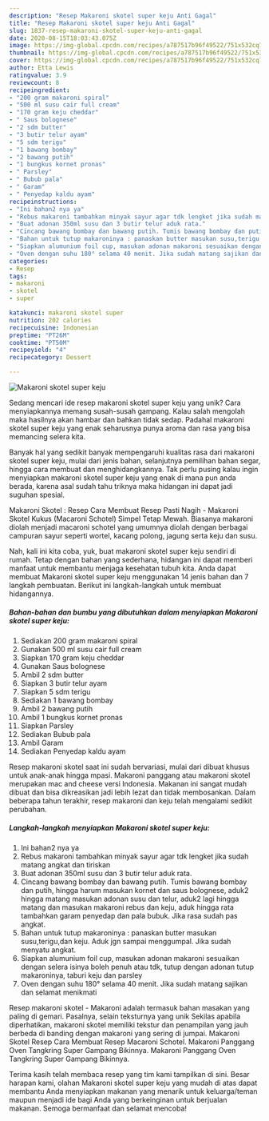 ```yaml
---
description: "Resep Makaroni skotel super keju Anti Gagal"
title: "Resep Makaroni skotel super keju Anti Gagal"
slug: 1837-resep-makaroni-skotel-super-keju-anti-gagal
date: 2020-08-15T18:03:43.075Z
image: https://img-global.cpcdn.com/recipes/a787517b96f49522/751x532cq70/makaroni-skotel-super-keju-foto-resep-utama.jpg
thumbnail: https://img-global.cpcdn.com/recipes/a787517b96f49522/751x532cq70/makaroni-skotel-super-keju-foto-resep-utama.jpg
cover: https://img-global.cpcdn.com/recipes/a787517b96f49522/751x532cq70/makaroni-skotel-super-keju-foto-resep-utama.jpg
author: Etta Lewis
ratingvalue: 3.9
reviewcount: 8
recipeingredient:
- "200 gram makaroni spiral"
- "500 ml susu cair full cream"
- "170 gram keju cheddar"
- " Saus bolognese"
- "2 sdm butter"
- "3 butir telur ayam"
- "5 sdm terigu"
- "1 bawang bombay"
- "2 bawang putih"
- "1 bungkus kornet pronas"
- " Parsley"
- " Bubub pala"
- " Garam"
- " Penyedap kaldu ayam"
recipeinstructions:
- "Ini bahan2 nya ya"
- "Rebus makaroni tambahkan minyak sayur agar tdk lengket jika sudah matang angkat dan tiriskan"
- "Buat adonan 350ml susu dan 3 butir telur aduk rata."
- "Cincang bawang bombay dan bawang putih. Tumis bawang bombay dan putih, hingga harum masukan kornet dan saus bolognese, aduk2 hingga matang masukan adonan susu dan telur, aduk2 lagi hingga matang dan masukan makaroni rebus dan keju, aduk hingga rata tambahkan garam penyedap dan pala bubuk. Jika rasa sudah pas angkat."
- "Bahan untuk tutup makaroninya : panaskan butter masukan susu,terigu,dan keju. Aduk jgn sampai menggumpal. Jika sudah menyatu angkat."
- "Siapkan alumunium foil cup, masukan adonan makaroni sesuaikan dengan selera isinya boleh penuh atau tdk, tutup dengan adonan tutup makaroninya, taburi keju dan parsley"
- "Oven dengan suhu 180° selama 40 menit. Jika sudah matang sajikan dan selamat menikmati"
categories:
- Resep
tags:
- makaroni
- skotel
- super

katakunci: makaroni skotel super 
nutrition: 202 calories
recipecuisine: Indonesian
preptime: "PT26M"
cooktime: "PT50M"
recipeyield: "4"
recipecategory: Dessert

---
```



![Makaroni skotel super keju](https://img-global.cpcdn.com/recipes/a787517b96f49522/751x532cq70/makaroni-skotel-super-keju-foto-resep-utama.jpg)

Sedang mencari ide resep makaroni skotel super keju yang unik? Cara menyiapkannya memang susah-susah gampang. Kalau salah mengolah maka hasilnya akan hambar dan bahkan tidak sedap. Padahal makaroni skotel super keju yang enak seharusnya punya aroma dan rasa yang bisa memancing selera kita.

Banyak hal yang sedikit banyak mempengaruhi kualitas rasa dari makaroni skotel super keju, mulai dari jenis bahan, selanjutnya pemilihan bahan segar, hingga cara membuat dan menghidangkannya. Tak perlu pusing kalau ingin menyiapkan makaroni skotel super keju yang enak di mana pun anda berada, karena asal sudah tahu triknya maka hidangan ini dapat jadi suguhan spesial.

Makaroni Skotel : Resep Cara Membuat Resep Pasti Nagih - Makaroni Skotel Kukus (Macaroni Schotel) Simpel Tetap Mewah. Biasanya makaroni diolah menjadi macaroni schotel yang umumnya diolah dengan berbagai campuran sayur seperti wortel, kacang polong, jagung serta keju dan susu.


Nah, kali ini kita coba, yuk, buat makaroni skotel super keju sendiri di rumah. Tetap dengan bahan yang sederhana, hidangan ini dapat memberi manfaat untuk membantu menjaga kesehatan tubuh kita. Anda dapat membuat Makaroni skotel super keju menggunakan 14 jenis bahan dan 7 langkah pembuatan. Berikut ini langkah-langkah untuk membuat hidangannya.

<!--inarticleads1-->

##### Bahan-bahan dan bumbu yang dibutuhkan dalam menyiapkan Makaroni skotel super keju:

1. Sediakan 200 gram makaroni spiral
1. Gunakan 500 ml susu cair full cream
1. Siapkan 170 gram keju cheddar
1. Gunakan  Saus bolognese
1. Ambil 2 sdm butter
1. Siapkan 3 butir telur ayam
1. Siapkan 5 sdm terigu
1. Sediakan 1 bawang bombay
1. Ambil 2 bawang putih
1. Ambil 1 bungkus kornet pronas
1. Siapkan  Parsley
1. Sediakan  Bubub pala
1. Ambil  Garam
1. Sediakan  Penyedap kaldu ayam


Resep makaroni skotel saat ini sudah bervariasi, mulai dari dibuat khusus untuk anak-anak hingga mpasi. Makaroni panggang atau makaroni skotel merupakan mac and cheese versi Indonesia. Makanan ini sangat mudah dibuat dan bisa dikreasikan jadi lebih lezat dan tidak membosankan. Dalam beberapa tahun terakhir, resep makaroni dan keju telah mengalami sedikit perubahan. 

<!--inarticleads2-->

##### Langkah-langkah menyiapkan Makaroni skotel super keju:

1. Ini bahan2 nya ya
1. Rebus makaroni tambahkan minyak sayur agar tdk lengket jika sudah matang angkat dan tiriskan
1. Buat adonan 350ml susu dan 3 butir telur aduk rata.
1. Cincang bawang bombay dan bawang putih. Tumis bawang bombay dan putih, hingga harum masukan kornet dan saus bolognese, aduk2 hingga matang masukan adonan susu dan telur, aduk2 lagi hingga matang dan masukan makaroni rebus dan keju, aduk hingga rata tambahkan garam penyedap dan pala bubuk. Jika rasa sudah pas angkat.
1. Bahan untuk tutup makaroninya : panaskan butter masukan susu,terigu,dan keju. Aduk jgn sampai menggumpal. Jika sudah menyatu angkat.
1. Siapkan alumunium foil cup, masukan adonan makaroni sesuaikan dengan selera isinya boleh penuh atau tdk, tutup dengan adonan tutup makaroninya, taburi keju dan parsley
1. Oven dengan suhu 180° selama 40 menit. Jika sudah matang sajikan dan selamat menikmati


Resep makaroni skotel - Makaroni adalah termasuk bahan masakan yang paling di gemari. Pasalnya, selain teksturnya yang unik Sekilas apabila diperhatikan, makaroni skotel memiliki tekstur dan penampilan yang jauh berbeda di banding dengan makaroni yang sering di jumpai. Makaroni Skotel Resep Cara Membuat Resep Macaroni Schotel. Makaroni Panggang Oven Tangkring Super Gampang Bikinnya. Makaroni Panggang Oven Tangkring Super Gampang Bikinnya. 

Terima kasih telah membaca resep yang tim kami tampilkan di sini. Besar harapan kami, olahan Makaroni skotel super keju yang mudah di atas dapat membantu Anda menyiapkan makanan yang menarik untuk keluarga/teman maupun menjadi ide bagi Anda yang berkeinginan untuk berjualan makanan. Semoga bermanfaat dan selamat mencoba!
